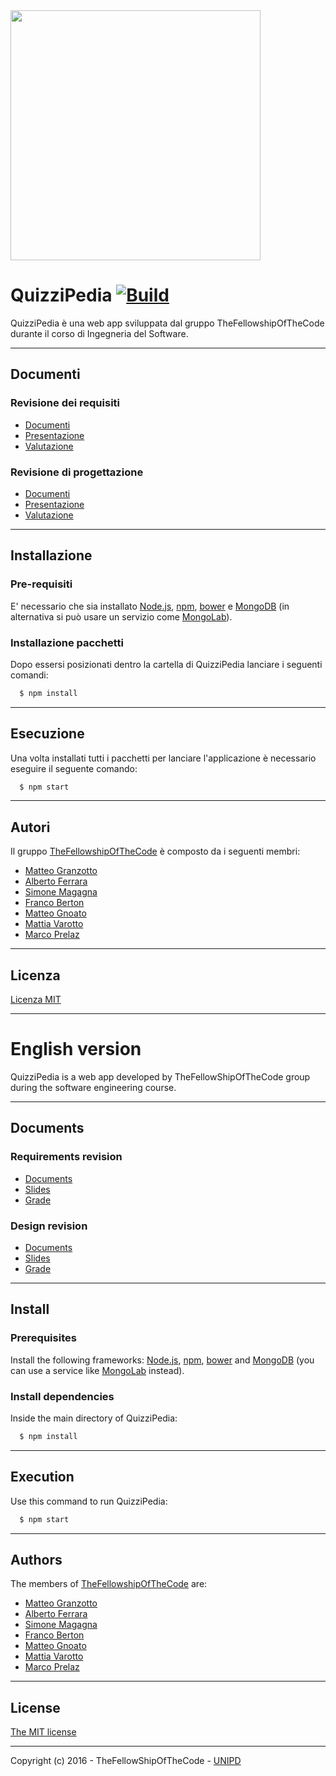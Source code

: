 <img src="http://thefellowshipofthecode.github.io/IMG/QP.jpg" data-canonical-src="http://thefellowshipofthecode.github.io/" height="400" />

# QuizziPedia [![Build](https://travis-ci.org/TheFellowshipOfTheCode/QuizziPedia.svg?branch=master)](https://travis-ci.org/TheFellowshipOfTheCode/QuizziPedia)

QuizziPedia è una web app sviluppata dal gruppo
TheFellowshipOfTheCode durante il corso di Ingegneria del Software.

- - -

## Documenti

### Revisione dei requisiti
  + [Documenti](https://goo.gl/cr0sWM)
  + [Presentazione](https://goo.gl/wgn8BP)
  + [Valutazione](http://www.math.unipd.it/~tullio/IS-1/2015/Progetto/RR/TheFellowshipOfTheCode.pdf)

### Revisione di progettazione
  + [Documenti](https://goo.gl/s2fpVe)
  + [Presentazione](https://goo.gl/he4oWb)
  + [Valutazione](http://www.math.unipd.it/~tullio/IS-1/2015/Progetto/RP/TheFellowshipOfTheCode.pdf)


- - -
## Installazione

### Pre-requisiti

E' necessario che sia installato [Node.js](https://nodejs.org/en/), [npm](https://www.npmjs.com/), [bower](http://bower.io/) e [MongoDB](https://www.mongodb.org/) (in alternativa si può usare un servizio come [MongoLab](https://mlab.com)).

### Installazione pacchetti
Dopo essersi posizionati dentro la cartella di QuizziPedia lanciare i seguenti comandi:
```bash
  $ npm install
```

- - -

## Esecuzione
Una volta installati tutti i pacchetti per lanciare l'applicazione è necessario eseguire il seguente comando:
```bash
  $ npm start
```

- - -

## Autori
Il gruppo [TheFellowshipOfTheCode](http://thefellowshipofthecode.github.io/) è composto da i seguenti membri:
* [Matteo Granzotto](http://www.matteogranzotto.com/)
* [Alberto Ferrara]()
* [Simone Magagna]()
* [Franco Berton]()
* [Matteo Gnoato]()
* [Mattia Varotto]()
* [Marco Prelaz]()

- - -

## Licenza

[Licenza MIT](https://github.com/TheFellowshipOfTheCode/QuizziPedia/blob/master/license)

- - -


# English version
QuizziPedia is a web app developed by TheFellowShipOfTheCode
group during the software engineering course.
- - -
## Documents

### Requirements revision
  * [Documents](https://goo.gl/cr0sWM)
  * [Slides](https://goo.gl/wgn8BP)
  * [Grade](http://www.math.unipd.it/~tullio/IS-1/2015/Progetto/RR/TheFellowshipOfTheCode.pdf)

### Design revision
  + [Documents](https://goo.gl/s2fpVe)
  + [Slides](https://goo.gl/he4oWb)
  + [Grade](http://www.math.unipd.it/~tullio/IS-1/2015/Progetto/RP/TheFellowshipOfTheCode.pdf)  
  
- - -

## Install

### Prerequisites

Install the following frameworks: [Node.js](https://nodejs.org/en/), [npm](https://www.npmjs.com/), [bower](http://bower.io/) and [MongoDB](https://www.mongodb.org/) (you can use a service like [MongoLab](https://mlab.com) instead).

### Install dependencies
Inside the main directory of QuizziPedia:
```bash
  $ npm install
```
- - -
## Execution
Use this command to run QuizziPedia:
```bash
  $ npm start
```

- - -

## Authors
The members of [TheFellowshipOfTheCode](http://thefellowshipofthecode.github.io/) are:
* [Matteo Granzotto](http://www.matteogranzotto.com/)
* [Alberto Ferrara]()
* [Simone Magagna]()
* [Franco Berton]()
* [Matteo Gnoato]()
* [Mattia Varotto]()
* [Marco Prelaz]()

- - -

## License

[The MIT license](https://github.com/TheFellowshipOfTheCode/QuizziPedia/blob/master/license)
- - -
Copyright (c) 2016 - TheFellowShipOfTheCode - [UNIPD](http://informatica.math.unipd.it/)
